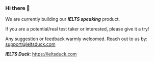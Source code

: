 ### Hi there 👋

We are currently building our ***IELTS speaking*** product.

If you are a potential/real test taker or interested, please give it a try!

Any suggestion or feedback warmly welcomed. Reach out to us by: support@ieltsduck.com

***IELTS Duck***: https://ieltsduck.com

<!--
**tjcchen/tjcchen** is a ✨ _special_ ✨ repository because its `README.md` (this file) appears on your GitHub profile.

Here are some ideas to get you started:

- 🔭 I’m currently working on ...
- 🌱 I’m currently learning ...
- 👯 I’m looking to collaborate on ...
- 🤔 I’m looking for help with ...
- 💬 Ask me about ...
- 📫 How to reach me: ...
- 😄 Pronouns: ...
- ⚡ Fun fact: ...
-->

<!-- My name is Yang Chen. You can also call me Andy. Welcome to my Github page ✨ -->
